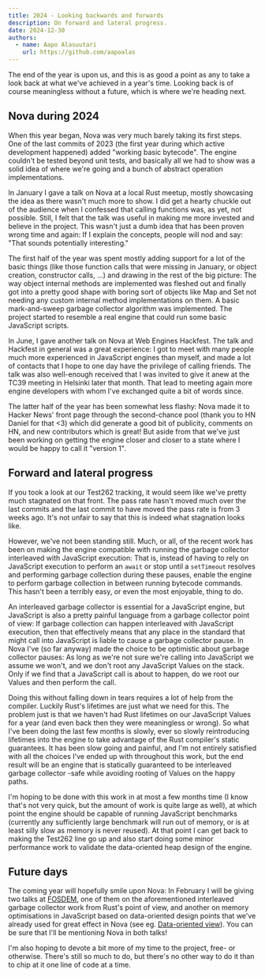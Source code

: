 ```yaml
---
title: 2024 - Looking backwards and forwards
description: On forward and lateral progress.
date: 2024-12-30
authors:
  - name: Aapo Alasuutari
    url: https://github.com/aapoalas
---
```


The end of the year is upon us, and this is as good a point as any to take a
look back at what we've achieved in a year's time. Looking back is of course
meaningless without a future, which is where we're heading next.

## Nova during 2024

When this year began, Nova was very much barely taking its first steps. One of
the last commits of 2023 (the first year during which active development
happened) added "working basic bytecode". The engine couldn't be tested beyond
unit tests, and basically all we had to show was a solid idea of where we're
going and a bunch of abstract operation implementations.

In January I gave a talk on Nova at a local Rust meetup, mostly showcasing the
idea as there wasn't much more to show. I did get a hearty chuckle out of the
audience when I confessed that calling functions was, as yet, not possible.
Still, I felt that the talk was useful in making me more invested and believe in
the project. This wasn't just a dumb idea that has been proven wrong time and
again: If I explain the concepts, people will nod and say: "That sounds
potentially interesting."

The first half of the year was spent mostly adding support for a lot of the
basic things (like those function calls that were missing in January, or object
creation, constructor calls, ...) and drawing in the rest of the big picture:
The way object internal methods are implemented was fleshed out and finally got
into a pretty good shape with boring sort of objects like Map and Set not
needing any custom internal method implementations on them. A basic
mark-and-sweep garbage collector algorithm was implemented. The project started
to resemble a real engine that could run some basic JavaScript scripts.

In June, I gave another talk on Nova at Web Engines Hackfest. The talk and
Hackfest in general was a great experience: I got to meet with many people much
more experienced in JavaScript engines than myself, and made a lot of contacts
that I hope to one day have the privilege of calling friends. The talk was also
well-enough received that I was invited to give it anew at the TC39 meeting in
Helsinki later that month. That lead to meeting again more engine developers
with whom I've exchanged quite a bit of words since.

The latter half of the year has been somewhat less flashy: Nova made it to
Hacker News' front page through the second-chance pool (thank you to HN Daniel
for that <3) which did generate a good bit of publicity, comments on HN, and new
contributors which is great! But aside from that we've just been working on
getting the engine closer and closer to a state where I would be happy to call
it "version 1".

## Forward and lateral progress

If you took a look at our Test262 tracking, it would seem like we've pretty much
stagnated on that front. The pass rate hasn't moved much over the last commits
and the last commit to have moved the pass rate is from 3 weeks ago. It's not
unfair to say that this is indeed what stagnation looks like.

However, we've not been standing still. Much, or all, of the recent work has
been on making the engine compatible with running the garbage collector
interleaved with JavaScript execution: That is, instead of having to rely on
JavaScript execution to perform an `await` or stop until a `setTimeout` resolves
and performing garbage collection during these pauses, enable the engine to
perform garbage collection in between running bytecode commands. This hasn't
been a terribly easy, or even the most enjoyable, thing to do.

An interleaved garbage collector is essential for a JavaScript engine, but
JavaScript is also a pretty painful language from a garbage collector point of
view: If garbage collection can happen interleaved with JavaScript execution,
then that effectively means that any place in the standard that might call into
JavaScript is liable to cause a garbage collector pause. In Nova I've (so far
anyway) made the choice to be optimistic about garbage collector pauses: As long
as we're not sure we're calling into JavaScript we assume we won't, and we don't
root any JavaScript Values on the stack. Only if we find that a JavaScript call
is about to happen, do we root our Values and then perform the call.

Doing this without falling down in tears requires a lot of help from the
compiler. Luckily Rust's lifetimes are just what we need for this. The problem
just is that we haven't had Rust lifetimes on our JavaScript Values for a year
(and even back then they were meaningless or wrong). So what I've been doing the
last few months is slowly, ever so slowly reintroducing lifetimes into the
engine to take advantage of the Rust compiler's static guarantees. It has been
slow going and painful, and I'm not entirely satisfied with all the choices I've
ended up with throughout this work, but the end result will be an engine that is
statically guaranteed to be interleaved garbage collector -safe while avoiding
rooting of Values on the happy paths.

I'm hoping to be done with this work in at most a few months time (I know that's
not very quick, but the amount of work is quite large as well), at which point
the engine should be capable of running JavaScript benchmarks (currently any
sufficiently large benchmark will run out of memory, or is at least silly slow
as memory is never reused). At that point I can get back to making the Test262
line go up and also start doing some minor performance work to validate the
data-oriented heap design of the engine.

## Future days

The coming year will hopefully smile upon Nova: In February I will be giving two
talks at [FOSDEM](https://fosdem.org/2025/), one of them on the aforementioned
interleaved garbage collector work from Rust's point of view, and another on
memory optimisations in JavaScript based on data-oriented design points that
we've already used for great effect in Nova (see eg.
[Data-oriented view](./data-oriented-view)). You can be sure that I'll be
mentioning Nova in both talks!

I'm also hoping to devote a bit more of my time to the project, free- or
otherwise. There's still so much to do, but there's no other way to do it than
to chip at it one line of code at a time.
